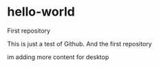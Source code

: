 # hello-world
First repository

This is just a test of Github.
And the first repository

im adding more content for desktop